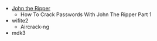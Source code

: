 
- [John the Ripper](https://www.openwall.com/john/)
  - How To Crack Passwords With John The Ripper Part 1
- wifite2
  - Aircrack-ng
- mdk3
